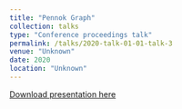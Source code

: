 ```yaml
---
title: "Pennok Graph"
collection: talks
type: "Conference proceedings talk"
permalink: /talks/2020-talk-01-01-talk-3
venue: "Unknown"
date: 2020
location: "Unknown"
---
```



[Download presentation here](http://yudinev.github.io/files/Pennok.ppt)
